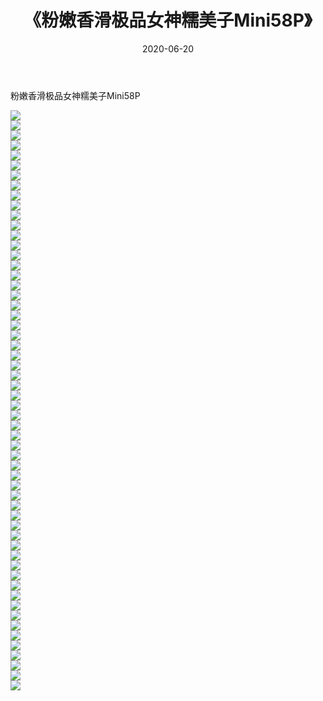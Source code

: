 ﻿---
layout: post
title:  《粉嫩香滑极品女神糯美子Mini58P》
date:   2020-06-20
img: http://pic.660000.xyz/1:/性感/2020/粉嫩香滑极品女神糯美子Mini58P/000.jpg
categories: [美女, 清纯, 唯美]
---

粉嫩香滑极品女神糯美子Mini58P

  ![](http://pic.660000.xyz/1:/性感/2020/粉嫩香滑极品女神糯美子Mini58P/001.jpg) <br> ![](http://pic.660000.xyz/1:/性感/2020/粉嫩香滑极品女神糯美子Mini58P/002.jpg) <br> ![](http://pic.660000.xyz/1:/性感/2020/粉嫩香滑极品女神糯美子Mini58P/003.jpg) <br> ![](http://pic.660000.xyz/1:/性感/2020/粉嫩香滑极品女神糯美子Mini58P/004.jpg) <br> ![](http://pic.660000.xyz/1:/性感/2020/粉嫩香滑极品女神糯美子Mini58P/005.jpg) <br> ![](http://pic.660000.xyz/1:/性感/2020/粉嫩香滑极品女神糯美子Mini58P/006.jpg) <br> ![](http://pic.660000.xyz/1:/性感/2020/粉嫩香滑极品女神糯美子Mini58P/007.jpg) <br> ![](http://pic.660000.xyz/1:/性感/2020/粉嫩香滑极品女神糯美子Mini58P/008.jpg) <br> ![](http://pic.660000.xyz/1:/性感/2020/粉嫩香滑极品女神糯美子Mini58P/009.jpg) <br> ![](http://pic.660000.xyz/1:/性感/2020/粉嫩香滑极品女神糯美子Mini58P/010.jpg) <br> ![](http://pic.660000.xyz/1:/性感/2020/粉嫩香滑极品女神糯美子Mini58P/011.jpg) <br> ![](http://pic.660000.xyz/1:/性感/2020/粉嫩香滑极品女神糯美子Mini58P/012.jpg) <br> ![](http://pic.660000.xyz/1:/性感/2020/粉嫩香滑极品女神糯美子Mini58P/013.jpg) <br> ![](http://pic.660000.xyz/1:/性感/2020/粉嫩香滑极品女神糯美子Mini58P/014.jpg) <br> ![](http://pic.660000.xyz/1:/性感/2020/粉嫩香滑极品女神糯美子Mini58P/015.jpg) <br> ![](http://pic.660000.xyz/1:/性感/2020/粉嫩香滑极品女神糯美子Mini58P/016.jpg) <br> ![](http://pic.660000.xyz/1:/性感/2020/粉嫩香滑极品女神糯美子Mini58P/017.jpg) <br> ![](http://pic.660000.xyz/1:/性感/2020/粉嫩香滑极品女神糯美子Mini58P/018.jpg) <br> ![](http://pic.660000.xyz/1:/性感/2020/粉嫩香滑极品女神糯美子Mini58P/019.jpg) <br> ![](http://pic.660000.xyz/1:/性感/2020/粉嫩香滑极品女神糯美子Mini58P/020.jpg) <br> ![](http://pic.660000.xyz/1:/性感/2020/粉嫩香滑极品女神糯美子Mini58P/021.jpg) <br> ![](http://pic.660000.xyz/1:/性感/2020/粉嫩香滑极品女神糯美子Mini58P/022.jpg) <br> ![](http://pic.660000.xyz/1:/性感/2020/粉嫩香滑极品女神糯美子Mini58P/023.jpg) <br> ![](http://pic.660000.xyz/1:/性感/2020/粉嫩香滑极品女神糯美子Mini58P/024.jpg) <br> ![](http://pic.660000.xyz/1:/性感/2020/粉嫩香滑极品女神糯美子Mini58P/025.jpg) <br> ![](http://pic.660000.xyz/1:/性感/2020/粉嫩香滑极品女神糯美子Mini58P/026.jpg) <br> ![](http://pic.660000.xyz/1:/性感/2020/粉嫩香滑极品女神糯美子Mini58P/027.jpg) <br> ![](http://pic.660000.xyz/1:/性感/2020/粉嫩香滑极品女神糯美子Mini58P/028.jpg) <br> ![](http://pic.660000.xyz/1:/性感/2020/粉嫩香滑极品女神糯美子Mini58P/029.jpg) <br> ![](http://pic.660000.xyz/1:/性感/2020/粉嫩香滑极品女神糯美子Mini58P/030.jpg) <br> ![](http://pic.660000.xyz/1:/性感/2020/粉嫩香滑极品女神糯美子Mini58P/031.jpg) <br> ![](http://pic.660000.xyz/1:/性感/2020/粉嫩香滑极品女神糯美子Mini58P/032.jpg) <br> ![](http://pic.660000.xyz/1:/性感/2020/粉嫩香滑极品女神糯美子Mini58P/033.jpg) <br> ![](http://pic.660000.xyz/1:/性感/2020/粉嫩香滑极品女神糯美子Mini58P/034.jpg) <br> ![](http://pic.660000.xyz/1:/性感/2020/粉嫩香滑极品女神糯美子Mini58P/035.jpg) <br> ![](http://pic.660000.xyz/1:/性感/2020/粉嫩香滑极品女神糯美子Mini58P/036.jpg) <br> ![](http://pic.660000.xyz/1:/性感/2020/粉嫩香滑极品女神糯美子Mini58P/037.jpg) <br> ![](http://pic.660000.xyz/1:/性感/2020/粉嫩香滑极品女神糯美子Mini58P/038.jpg) <br> ![](http://pic.660000.xyz/1:/性感/2020/粉嫩香滑极品女神糯美子Mini58P/039.jpg) <br> ![](http://pic.660000.xyz/1:/性感/2020/粉嫩香滑极品女神糯美子Mini58P/040.jpg) <br> ![](http://pic.660000.xyz/1:/性感/2020/粉嫩香滑极品女神糯美子Mini58P/041.jpg) <br> ![](http://pic.660000.xyz/1:/性感/2020/粉嫩香滑极品女神糯美子Mini58P/042.jpg) <br> ![](http://pic.660000.xyz/1:/性感/2020/粉嫩香滑极品女神糯美子Mini58P/043.jpg) <br> ![](http://pic.660000.xyz/1:/性感/2020/粉嫩香滑极品女神糯美子Mini58P/044.jpg) <br> ![](http://pic.660000.xyz/1:/性感/2020/粉嫩香滑极品女神糯美子Mini58P/045.jpg) <br> ![](http://pic.660000.xyz/1:/性感/2020/粉嫩香滑极品女神糯美子Mini58P/046.jpg) <br> ![](http://pic.660000.xyz/1:/性感/2020/粉嫩香滑极品女神糯美子Mini58P/047.jpg) <br> ![](http://pic.660000.xyz/1:/性感/2020/粉嫩香滑极品女神糯美子Mini58P/048.jpg) <br> ![](http://pic.660000.xyz/1:/性感/2020/粉嫩香滑极品女神糯美子Mini58P/049.jpg) <br> ![](http://pic.660000.xyz/1:/性感/2020/粉嫩香滑极品女神糯美子Mini58P/050.jpg) <br> ![](http://pic.660000.xyz/1:/性感/2020/粉嫩香滑极品女神糯美子Mini58P/051.jpg) <br> ![](http://pic.660000.xyz/1:/性感/2020/粉嫩香滑极品女神糯美子Mini58P/052.jpg) <br> ![](http://pic.660000.xyz/1:/性感/2020/粉嫩香滑极品女神糯美子Mini58P/053.jpg) <br> ![](http://pic.660000.xyz/1:/性感/2020/粉嫩香滑极品女神糯美子Mini58P/054.jpg) <br> ![](http://pic.660000.xyz/1:/性感/2020/粉嫩香滑极品女神糯美子Mini58P/055.jpg) <br> ![](http://pic.660000.xyz/1:/性感/2020/粉嫩香滑极品女神糯美子Mini58P/056.jpg) <br> ![](http://pic.660000.xyz/1:/性感/2020/粉嫩香滑极品女神糯美子Mini58P/057.jpg) <br> ![](http://pic.660000.xyz/1:/性感/2020/粉嫩香滑极品女神糯美子Mini58P/058.jpg) <br>